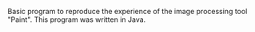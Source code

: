 Basic program to reproduce the experience of the image processing tool "Paint". 
This program was written in Java.
